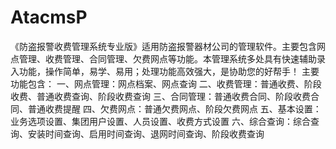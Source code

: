 # AtacmsP
 《防盗报警收费管理系统专业版》适用防盗报警器材公司的管理软件。主要包含网点管理、收费管理、合同管理、欠费网点等功能。本管理系统多处具有快速辅助录入功能，操作简单，易学、易用；处理功能高效强大，是协助您的好帮手！ 主要功能包含： 一、网点管理：网点档案、网点查询 二、收费管理：普通收费、阶段收费、普通收费查询、阶段收费查询 三、合同管理：普通收费合同、阶段收费合同、普通收费提醒 四、欠费网点：普通欠费网点、阶段欠费网点 五、基本设置：业务选项设置、集团用户设置、人员设置、收费方式设置 六、综合查询：综合查询、安装时间查询、启用时间查询、退网时间查询、阶段收费查询
